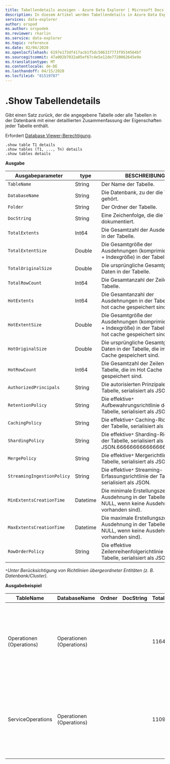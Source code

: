 ```yaml
---
title: Tabellendetails anzeigen - Azure Data Explorer | Microsoft Docs
description: In diesem Artikel werden Tabellendetails in Azure Data Explorer beschrieben.
services: data-explorer
author: orspod
ms.author: orspodek
ms.reviewer: rkarlin
ms.service: data-explorer
ms.topic: reference
ms.date: 02/04/2020
ms.openlocfilehash: 6197e173df417acb1f5dc506337773f9534564bf
ms.sourcegitcommit: 47a002b7032a05ef67c4e5e12de7720062645e9e
ms.translationtype: MT
ms.contentlocale: de-DE
ms.lasthandoff: 04/15/2020
ms.locfileid: "81519787"
---
```

# <a name="show-table-details"></a>.Show Tabellendetails
Gibt einen Satz zurück, der die angegebene Tabelle oder alle Tabellen in der Datenbank mit einer detaillierten Zusammenfassung der Eigenschaften jeder Tabelle enthält.

Erfordert [Database Viewer-Berechtigung](../management/access-control/role-based-authorization.md).

```
.show table T1 details
.show tables (T1, ..., Tn) details
.show tables details
```

**Ausgabe**

| Ausgabeparameter           | type     | BESCHREIBUNG                                                                                     |
|----------------------------|----------|-------------------------------------------------------------------------------------------------|
| `TableName`                | String   | Der Name der Tabelle.                                                                          |
| `DatabaseName`             | String   | Die Datenbank, zu der die Tabelle gehört.                                                         |
| `Folder`                   | String   | Der Ordner der Tabelle.                                                                             |
| `DocString`                | String   | Eine Zeichenfolge, die die Tabelle dokumentiert.                                                                 |
| `TotalExtents`             | Int64    | Die Gesamtzahl der Ausdehnungen in der Tabelle.                                                       |
| `TotalExtentSize`          | Double   | Die Gesamtgröße der Ausdehnungen (komprimierte Größe + Indexgröße) in der Tabelle.                          |
| `TotalOriginalSize`        | Double   | Die ursprüngliche Gesamtgröße der Daten in der Tabelle.                                                   |
| `TotalRowCount`            | Int64    | Die Gesamtanzahl der Zeilen in der Tabelle.                                                          |
| `HotExtents`               | Int64    | Die Gesamtanzahl der Ausdehnungen in der Tabelle, die im hot cache gespeichert sind.                              |
| `HotExtentSize`            | Double   | Die Gesamtgröße der Ausdehnungen (komprimierte Größe + Indexgröße) in der Tabelle, die im hot cache gespeichert sind. |
| `HotOriginalSize`          | Double   | Die ursprüngliche Gesamtgröße der Daten in der Tabelle, die im Hot-Cache gespeichert sind.                          |
| `HotRowCount`              | Int64    | Die Gesamtzahl der Zeilen in der Tabelle, die im Hot Cache gespeichert sind.                                 |
| `AuthorizedPrincipals`     | String   | Die autorisierten Prinzipale der Tabelle, serialisiert als JSON.                                          |
| `RetentionPolicy`          | String   | Die effektive`*` Aufbewahrungsrichtlinie der Tabelle, serialisiert als JSON.                                  |
| `CachingPolicy`            | String   | Die effektive`*` Caching-Richtlinie der Tabelle, serialisiert als JSON.                                    |
| `ShardingPolicy`           | String   | Die effektive`*` Sharding-Richtlinie der Tabelle, serialisiert als JSON.6666666666666666666666                     |
| `MergePolicy`              | String   | Die effektive`*` Mergerichtlinie der Tabelle, serialisiert als JSON.                                      |
| `StreamingIngestionPolicy` | String   | Die effektive`*` Streaming-Erfassungsrichtlinie der Tabelle, serialisiert als JSON.                        |
| `MinExtentsCreationTime`   | Datetime | Die minimale Erstellungszeit einer Ausdehnung in der Tabelle (oder NULL, wenn keine Ausdehnungen vorhanden sind).         |
| `MaxExtentsCreationTime`   | Datetime | Die maximale Erstellungszeit einer Ausdehnung in der Tabelle (oder NULL, wenn keine Ausdehnungen vorhanden sind).         |
| `RowOrderPolicy`           | String   | Die effektive Zeilenreihenfolgerichtlinie der Tabelle, serialisiert als JSON.                                     |

`*`*Unter Berücksichtigung von Richtlinien übergeordneter Entitäten (z. B. Datenbank/Cluster).*

**Ausgabebeispiel**

| TableName         | DatabaseName | Ordner | DocString | TotalExtents | TotalExtentSize | TotalOriginalSize | TotalRowCount | HotExtents | HotExtentSize | HotOriginalSize | HotRowCount | AuthorizedPrincipals                                                                                                                                                                               | RetentionPolicy                                                                                                                                       | CachingPolicy                                                                        | Sharding-Richtlinie                                                                    | MergePolicy                                                                                                                                             | StreamingIngestionPolicy | MinExtentsCreationTime      | MaxExtentsCreationTime      |
|-------------------|--------------|--------|-----------|--------------|-----------------|-------------------|---------------|------------|---------------|-----------------|-------------|----------------------------------------------------------------------------------------------------------------------------------------------------------------------------------------------------|-------------------------------------------------------------------------------------------------------------------------------------------------------|--------------------------------------------------------------------------------------|-----------------------------------------------------------------------------------|---------------------------------------------------------------------------------------------------------------------------------------------------------|--------------------------|-----------------------------|-----------------------------|
| Operationen (Operations)        | Operationen (Operations)   |        |           | 1164         | 37687203        | 53451358          | 223325        | 29         | 838752        | 1388213         | 5117        | "Typ": "AAD User", "DisplayName": "Mein Name alias@fabrikam.com(upn: )", "ObjectId": "a7a77777-4c21-4649-95c5-350bf486 087b", "FQN": "aaduser=a7a777777-4c21-4649-95c5-350bf486087b", "Notes": ""]] | "SoftDeletePeriod": "365.00:00:00", "ContainerRecyclingPeriod": "1.00:00:00", "ExtentsDataSizeLimitInBytes": 0, "OriginalDataSizeLimitInBytes": 0  | • "DataHotSpan": "4.00:00:00", "IndexHotSpan": "4.00:00:00", "ColumnOverrides": [] | • "MaxRowCount": 750000, "MaxExtentSizeInMb": 1024, "MaxOriginalSizeInMb": 2048 | • "RowCountUpperboundForMerge": 0, "MaxExtentsToMerge": 100, "LoopPeriod": "01:00:00", "MaxRangeInHours": 3, "AllowRebuild": true, "AllowMerge": true | NULL                     |
| ServiceOperations | Operationen (Operations)   |        |           | 1109         | 76588803        | 91553069          | 110125        | 27         | 2635742       | 2929926         | 3162        | "Typ": "AAD User", "DisplayName": "Mein Name alias@fabrikam.com(upn: )", "ObjectId": "a7a77777-4c21-4649-95c5-350bf486 087b", "FQN": "aaduser=a7a777777-4c21-4649-95c5-350bf486087b", "Notes": ""]] | • "SoftDeletePeriod": "365.00:00:00", "ContainerRecyclingPeriod": "1.00:00:00", "ExtentsDataSizeLimitInBytes": 0, "OriginalDataSizeLimitInBytes": 0 | • "DataHotSpan": "4.00:00:00", "IndexHotSpan": "4.00:00:00", "ColumnOverrides": [] | • "MaxRowCount": 750000, "MaxExtentSizeInMb": 1024, "MaxOriginalSizeInMb": 2048 | • "RowCountUpperboundForMerge": 0, "MaxExtentsToMerge": 100, "LoopPeriod": "01:00:00", "MaxRangeInHours": 3, "AllowRebuild": true, "AllowMerge": true | NULL                     | 2018-02-08 15:30:38.8489786 | 2018-02-14 07:47:28.7660267 |